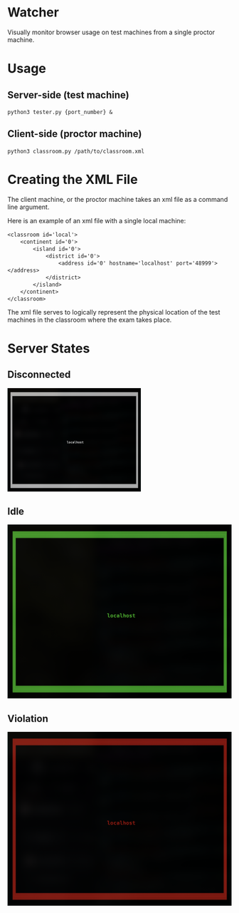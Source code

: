 Watcher
=======

Visually monitor browser usage on test machines from a single proctor machine.

Usage
=====

Server-side (test machine)
--------------------------

```
python3 tester.py {port_number} & 
```

Client-side (proctor machine)
-----------------------------

```
python3 classroom.py /path/to/classroom.xml
```

Creating the XML File
=====================

The client machine, or the proctor machine takes an xml file as a command line argument.

Here is an example of an xml file with a single local machine:
```
<classroom id='local'> 
    <continent id='0'>
        <island id='0'>
            <district id='0'> 
                <address id='0' hostname='localhost' port='48999'></address>
            </district> 
        </island>
	</continent>
</classroom> 
```

The xml file serves to logically represent the physical location of the test machines 
in the classroom where the exam takes place. 

Server States 
=============

Disconnected
------------

<img src="img/disconnected.png" width=300>

Idle
----

<img src="img/idle.png">

Violation
---------

<img src="img/violation.png">
